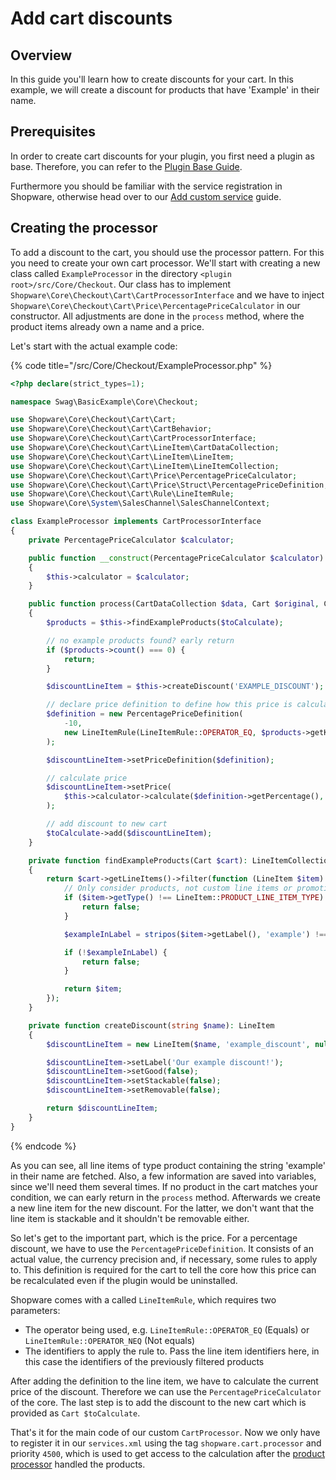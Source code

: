 # Add cart discounts

## Overview

In this guide you'll learn how to create discounts for your cart. In this example, we will create a discount for products that have 'Example' in their name.

## Prerequisites

In order to create cart discounts for your plugin, you first need a plugin as base. Therefore, you can refer to the [Plugin Base Guide](../../plugin-base-guide.md).

Furthermore you should be familiar with the service registration in Shopware, otherwise head over to our [Add custom service](../../plugin-fundamentals/add-custom-service.md) guide.

## Creating the processor

To add a discount to the cart, you should use the processor pattern. For this you need to create your own cart processor. We'll start with creating a new class called `ExampleProcessor` in the directory `<plugin root>/src/Core/Checkout`. Our class has to implement `Shopware\Core\Checkout\Cart\CartProcessorInterface` and we have to inject `Shopware\Core\Checkout\Cart\Price\PercentagePriceCalculator` in our constructor. All adjustments are done in the `process` method, where the product items already own a name and a price.

Let's start with the actual example code:

{% code title="<plugin root>/src/Core/Checkout/ExampleProcessor.php" %}
```php
<?php declare(strict_types=1);

namespace Swag\BasicExample\Core\Checkout;

use Shopware\Core\Checkout\Cart\Cart;
use Shopware\Core\Checkout\Cart\CartBehavior;
use Shopware\Core\Checkout\Cart\CartProcessorInterface;
use Shopware\Core\Checkout\Cart\LineItem\CartDataCollection;
use Shopware\Core\Checkout\Cart\LineItem\LineItem;
use Shopware\Core\Checkout\Cart\LineItem\LineItemCollection;
use Shopware\Core\Checkout\Cart\Price\PercentagePriceCalculator;
use Shopware\Core\Checkout\Cart\Price\Struct\PercentagePriceDefinition;
use Shopware\Core\Checkout\Cart\Rule\LineItemRule;
use Shopware\Core\System\SalesChannel\SalesChannelContext;

class ExampleProcessor implements CartProcessorInterface
{
    private PercentagePriceCalculator $calculator;

    public function __construct(PercentagePriceCalculator $calculator)
    {
        $this->calculator = $calculator;
    }

    public function process(CartDataCollection $data, Cart $original, Cart $toCalculate, SalesChannelContext $context, CartBehavior $behavior): void
    {
        $products = $this->findExampleProducts($toCalculate);

        // no example products found? early return
        if ($products->count() === 0) {
            return;
        }

        $discountLineItem = $this->createDiscount('EXAMPLE_DISCOUNT');

        // declare price definition to define how this price is calculated
        $definition = new PercentagePriceDefinition(
            -10,
            new LineItemRule(LineItemRule::OPERATOR_EQ, $products->getKeys())
        );

        $discountLineItem->setPriceDefinition($definition);

        // calculate price
        $discountLineItem->setPrice(
            $this->calculator->calculate($definition->getPercentage(), $products->getPrices(), $context)
        );

        // add discount to new cart
        $toCalculate->add($discountLineItem);
    }

    private function findExampleProducts(Cart $cart): LineItemCollection
    {
        return $cart->getLineItems()->filter(function (LineItem $item) {
            // Only consider products, not custom line items or promotional line items
            if ($item->getType() !== LineItem::PRODUCT_LINE_ITEM_TYPE) {
                return false;
            }

            $exampleInLabel = stripos($item->getLabel(), 'example') !== false;

            if (!$exampleInLabel) {
                return false;
            }

            return $item;
        });
    }

    private function createDiscount(string $name): LineItem
    {
        $discountLineItem = new LineItem($name, 'example_discount', null, 1);

        $discountLineItem->setLabel('Our example discount!');
        $discountLineItem->setGood(false);
        $discountLineItem->setStackable(false);
        $discountLineItem->setRemovable(false);

        return $discountLineItem;
    }
}
```
{% endcode %}

As you can see, all line items of type product containing the string 'example' in their name are fetched. Also, a few information are saved into variables, since we'll need them several times. If no product in the cart matches your condition, we can early return in the `process` method. Afterwards we create a new line item for the new discount. For the latter, we don't want that the line item is stackable and it shouldn't be removable either.

So let's get to the important part, which is the price. For a percentage discount, we have to use the `PercentagePriceDefinition`. It consists of an actual value, the currency precision and, if necessary, some rules to apply to. This definition is required for the cart to tell the core how this price can be recalculated even if the plugin would be uninstalled.

Shopware comes with a called `LineItemRule`, which requires two parameters:

* The operator being used, e.g. `LineItemRule::OPERATOR_EQ` \(Equals\) or `LineItemRule::OPERATOR_NEQ` \(Not equals\)
* The identifiers to apply the rule to. Pass the line item identifiers here, in this case the identifiers of the previously filtered products

After adding the definition to the line item, we have to calculate the current price of the discount. Therefore we can use the `PercentagePriceCalculator` of the core. The last step is to add the discount to the new cart which is provided as `Cart $toCalculate`.

That's it for the main code of our custom `CartProcessor`. Now we only have to register it in our `services.xml` using the tag `shopware.cart.processor` and priority `4500`, which is used to get access to the calculation after the [product processor](https://github.com/shopware/platform/blob/v6.3.4.1/src/Core/Checkout/DependencyInjection/cart.xml#L223-L231) handled the products.

